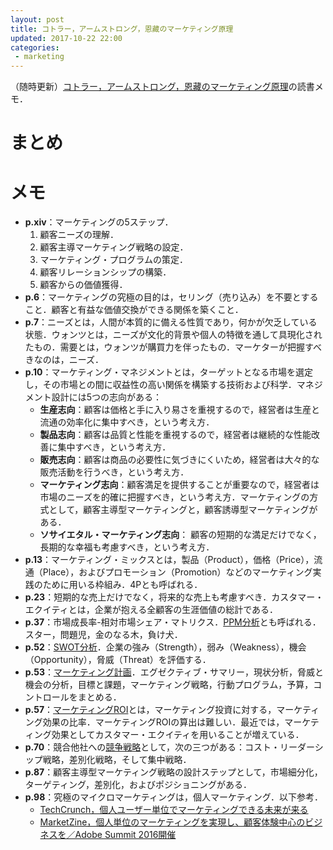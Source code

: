 ```yaml
---
layout: post
title: コトラー，アームストロング，恩藏のマーケティング原理
updated: 2017-10-22 22:00
categories:
 - marketing
---
```


（随時更新）[コトラー，アームストロング，恩藏のマーケティング原理](http://amzn.asia/eGcRMag)の読書メモ．

# まとめ

# メモ

* **p.xiv**：マーケティングの5ステップ．
  1. 顧客ニーズの理解．
  2. 顧客主導マーケティング戦略の設定．
  3. マーケティング・プログラムの策定．
  4. 顧客リレーションシップの構築．
  5. 顧客からの価値獲得．
* **p.6**：マーケティングの究極の目的は，セリング（売り込み）を不要とすること．顧客と有益な価値交換ができる関係を築くこと．
* **p.7**：ニーズとは，人間が本質的に備える性質であり，何かが欠乏している状態．ウォンツとは，ニーズが文化的背景や個人の特徴を通して具現化されたもの．需要とは，ウォンツが購買力を伴ったもの．マーケターが把握すべきなのは，ニーズ．
* **p.10**：マーケティング・マネジメントとは，ターゲットとなる市場を選定し，その市場との間に収益性の高い関係を構築する技術および科学．マネジメント設計には5つの志向がある：
  * **生産志向**：顧客は価格と手に入り易さを重視するので，経営者は生産と流通の効率化に集中すべき，という考え方．
  * **製品志向**：顧客は品質と性能を重視するので，経営者は継続的な性能改善に集中すべき，という考え方．
  * **販売志向**：顧客は商品の必要性に気づきにくいため，経営者は大々的な販売活動を行うべき，という考え方．
  * **マーケティング志向**：顧客満足を提供することが重要なので，経営者は市場のニーズを的確に把握すべき，という考え方．マーケティングの方式として，顧客主導型マーケティングと，顧客誘導型マーケティングがある．
  * **ソサイエタル・マーケティング志向**： 顧客の短期的な満足だけでなく，長期的な幸福も考慮すべき，という考え方．
* **p.13**：マーケティング・ミックスとは，製品（Product），価格（Price），流通（Place），およびプロモーション（Promotion）などのマーケティング実践のために用いる枠組み．4Pとも呼ばれる．
* **p.23**：短期的な売上だけでなく，将来的な売上も考慮すべき．カスタマー・エクイティとは，企業が抱える全顧客の生涯価値の総計である．
* **p.37**：市場成長率-相対市場シェア・マトリクス．[PPM分析](http://www.darecon.com/tool/ppm1.html)とも呼ばれる．スター，問題児，金のなる木，負け犬．
* **p.52**：[SWOT分析](http://www.darecon.com/tool/swot1.html)．企業の強み（Strength），弱み（Weakness），機会（Opportunity），脅威（Threat）を評価する．
* **p.53**：[マーケティング計画](http://www.nrc.co.jp/marketing/02-09.html)．エグゼクティブ・サマリー，現状分析，脅威と機会の分析，目標と課題，マーケティング戦略，行動プログラム，予算，コントロールをまとめる．
* **p.57**：[マーケティングROI](https://www.leadplus.net/blog/marketing-roi.html)とは，マーケティング投資に対する，マーケティング効果の比率．マーケティングROIの算出は難しい．最近では，マーケティング効果としてカスタマー・エクイティを用いることが増えている．
* **p.70**：競合他社への[競争戦略](http://www.marketingbank.jp/special/cat07/129.php)として，次の三つがある：コスト・リーダーシップ戦略，差別化戦略，そして集中戦略．
* **p.87**：顧客主導型マーケティング戦略の設計ステップとして，市場細分化，ターゲティング，差別化，およびポジショニングがある．
* **p.98**：究極のマイクロマーケティングは，個人マーケティング．以下参考．
  * [TechCrunch，個人ユーザー単位でマーケティングできる未来が来る](http://jp.techcrunch.com/2015/08/16/20150814the-future-of-consumer-marketing-is-personal-2/)
  * [MarketZine，個人単位のマーケティングを実現し、顧客体験中心のビジネスを／Adobe Summit 2016開催](https://markezine.jp/article/detail/24150)
